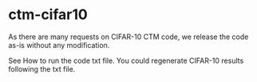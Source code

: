 # ctm-cifar10

As there are many requests on CIFAR-10 CTM code, we release the code as-is without any modification.

See How to run the code txt file. You could regenerate CIFAR-10 results following the txt file.

